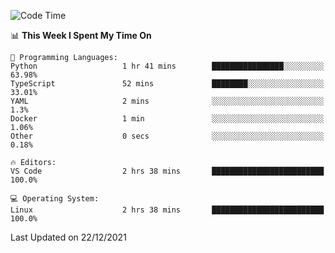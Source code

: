 <!--START_SECTION:waka-->
![Code Time](http://img.shields.io/badge/Code%20Time-826%20hrs%2022%20mins-blue)

📊 **This Week I Spent My Time On** 

```text
💬 Programming Languages: 
Python                   1 hr 41 mins        ████████████████░░░░░░░░░   63.98% 
TypeScript               52 mins             ████████░░░░░░░░░░░░░░░░░   33.01% 
YAML                     2 mins              ░░░░░░░░░░░░░░░░░░░░░░░░░   1.3% 
Docker                   1 min               ░░░░░░░░░░░░░░░░░░░░░░░░░   1.06% 
Other                    0 secs              ░░░░░░░░░░░░░░░░░░░░░░░░░   0.18%

🔥 Editors: 
VS Code                  2 hrs 38 mins       █████████████████████████   100.0%

💻 Operating System: 
Linux                    2 hrs 38 mins       █████████████████████████   100.0%

```


 Last Updated on 22/12/2021
<!--END_SECTION:waka-->
